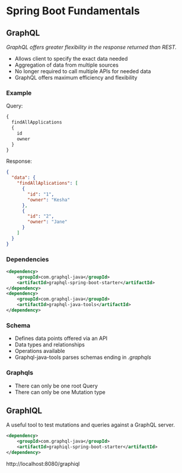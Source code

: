 # Spring Boot Fundamentals

## GraphQL

*GraphQL offers greater flexibility in the response returned than REST.*

- Allows client to specify the exact data needed
- Aggregation of data from multiple sources
- No longer required to call multiple APIs for needed data
- GraphQL offers maximum efficiency and flexibility

### Example

Query:
```graphQL
{
  findAllApplications
  {
    id
    owner
  }
}
```

Response:
```json
{
  "data": {
    "findAllAplications": [
      {
        "id": "1",
        "owner": "Kesha"
      },
      {
        "id": "2",
        "owner": "Jane"
      }
    ]
  }
}
```

### Dependencies

```xml
<dependency>
    <groupId>com.graphql-java</groupId>
    <artifactId>graphql-spring-boot-starter</artifactId>
</dependency>
<dependency>
    <groupId>com.graphql-java</groupId>
    <artifactId>graphql-java-tools</artifactId>
</dependency>
```

### Schema

- Defines data points offered via an API
- Data types and relationships
- Operations available
- Graphql-java-tools parses schemas ending in *.graphqls*

### Graphqls

- There can only be one root Query
- There can only be one Mutation type

## GraphIQL

A useful tool to test mutations and queries against a GraphQL server.

```xml
<dependency>
    <groupId>com.graphql-java</groupId>
    <artifactId>graphiql-spring-boot-starter</artifactId>
</dependency>
```

http://localhost:8080/graphiql